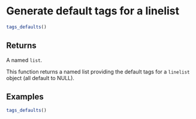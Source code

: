 # Generate default tags for a linelist

```r
tags_defaults()
```

## Returns

A named `list`.

This function returns a named list providing the default tags for a `linelist` object (all default to NULL).

## Examples

```r
tags_defaults()
```
